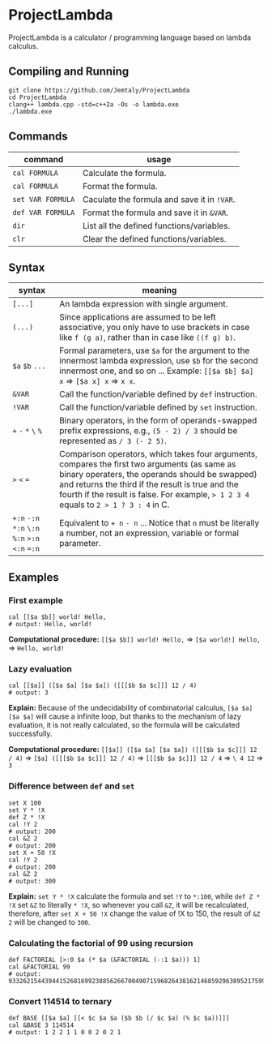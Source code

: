 # ProjectLambda

ProjectLambda is a calculator / programming language based on lambda calculus.

## Compiling and Running

```
git clone https://github.com/Jemtaly/ProjectLambda
cd ProjectLambda
clang++ lambda.cpp -std=c++2a -Os -o lambda.exe
./lambda.exe
```

## Commands

| command | usage |
| --- | --- |
| `cal FORMULA` | Calculate the formula. |
| `cal FORMULA` | Format the formula. |
| `set VAR FORMULA` | Caculate the formula and save it in `!VAR`. |
| `def VAR FORMULA` | Format the formula and save it in `&VAR`. |
| `dir` | List all the defined functions/variables. |
| `clr` | Clear the defined functions/variables. |

## Syntax

| syntax | meaning |
| --- | --- |
| `[...]` | An lambda expression with single argument. |
| `(...)` | Since applications are assumed to be left associative, you only have to use brackets in case like `f (g a)`, rather than in case like `((f g) b)`. |
| `$a` `$b` `...` | Formal parameters, use `$a` for the argument to the innermost lambda expression, use `$b` for the second innermost one, and so on ... Example: `[[$a $b] $a] x` => `[$a x] x` => `x x`. |
| `&VAR` | Call the function/variable defined by `def` instruction. |
| `!VAR` | Call the function/variable defined by `set` instruction. |
| `+` `-` `*` `\` `%` | Binary operators, in the form of operands-swapped prefix expressions, e.g., `(5 - 2) / 3` should be represented as `/ 3 (- 2 5)`. |
| `>` `<` `=` | Comparison operators, which takes four arguments, compares the first two arguments (as same as binary operaters, the operands should be swapped) and returns the third if the result is true and the fourth if the result is false. For example, `> 1 2 3 4` equals to `2 > 1 ? 3 : 4` in C. |
| `+:n` `-:n` `*:n` `\:n` `%:n` `>:n` `<:n` `=:n` | Equivalent to `+ n` `- n` ... Notice that `n` must be literally a number, not an expression, variable or formal parameter. |

## Examples

### First example

```
cal [[$a $b]] world! Hello,
# output: Hello, world!
```

**Computational procedure:** `[[$a $b]] world! Hello,` => `[$a world!] Hello,` => `Hello, world!`

### Lazy evaluation

```
cal [[$a]] ([$a $a] [$a $a]) ([[[$b $a $c]]] 12 / 4)
# output: 3
```

**Explain:** Because of the undecidability of combinatorial calculus, `[$a $a] [$a $a]` will cause a infinite loop, but thanks to the mechanism of lazy evaluation, it is not really calculated, so the formula will be calculated successfully.

**Computational procedure:** `[[$a]] ([$a $a] [$a $a]) ([[[$b $a $c]]] 12 / 4)` => `[$a] ([[[$b $a $c]]] 12 / 4)` => `[[[$b $a $c]]] 12 / 4` => `\ 4 12` => `3`

### Difference between `def` and `set`

```
set X 100
set Y * !X
def Z * !X
cal !Y 2
# output: 200
cal &Z 2
# output: 200
set X + 50 !X
cal !Y 2
# output: 200
cal &Z 2
# output: 300
```

**Explain:** `set Y * !X` calculate the formula and set `!Y` to `*:100`, while `def Z * !X` set `&Z` to literally `* !X`, so whenever you call `&Z`, it will be recalculated, therefore, after `set X + 50 !X` change the value of !X to 150, the result of `&Z 2` will be changed to `300`.

### Calculating the factorial of 99 using recursion

```
def FACTORIAL [>:0 $a (* $a (&FACTORIAL (-:1 $a))) 1]
cal &FACTORIAL 99
# output: 933262154439441526816992388562667004907159682643816214685929638952175999932299156089414639761565182862536979208272237582511852109168640000000000000000000000
```

### Convert 114514 to ternary

```
def BASE [[$a $a] [[< $c $a $a ($b $b (/ $c $a) (% $c $a))]]]
cal &BASE 3 114514
# output: 1 2 2 1 1 0 0 2 0 2 1
```
